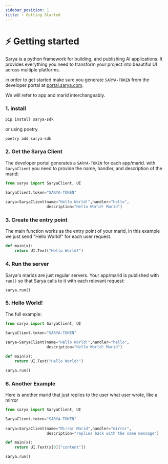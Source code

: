 ```yaml
---
sidebar_position: 1
title: ⚡️ Getting Started
---
```


# ⚡️ Getting started

Sarya is a python framework for building, and publishing AI applications. It provides everything you need to transform your project into beautiful UI across multiple platforms. 

in order to get started make sure you generate `SARYA-TOKEN` from the developer portal at [portal.sarya.com](https://portal.sarya.com).

We will refer to app and marid interchangeably.

### 1. install

```sh
pip install sarya-sdk
```

or using poetry
```sh
poetry add sarya-sdk
```

### 2. Get the Sarya Client

The developer portal generates a `SARYA-TOKEN` for each app/marid. with `SaryaClient` you need to provide the name, handler, and description of the marid:

```py
from sarya import SaryaClient, UI

SaryaClient.token="SARYA-TOKEN" 
 
sarya=SaryaClient(name="Hello World!",handler="hello",
                  description="Hello World! Marid")
```

### 3. Create the entry point
The main function works as the entry point of your marid, in this example we just send "Hello World!" for each user request.
```py
def main(x):
    return UI.Text("Hello World!")
```

### 4. Run the server
Sarya's marids are just regular servers. Your app/marid is published with `run()` so that Sarya calls to it with each relevant request:
```
sarya.run()
```

### 5. Hello World!
The full example:
```python
from sarya import SaryaClient, UI

SaryaClient.token="SARYA-TOKEN" 
 
sarya=SaryaClient(name="Hello World!",handler="hello",
                  description="Hello World! Marid")

def main(x):
    return UI.Text("Hello World!")

sarya.run()
```

### 6. Another Example
Here is another marid that just replies to the user what user wrote, like a mirror
```python
from sarya import SaryaClient, UI

SaryaClient.token="SARYA-TOKEN" 
 
sarya=SaryaClient(name="Mirror Marid",handler="mirror",
                  description="replies back with the same message")

def main(x):
    return UI.Text(x[0]["content"])

sarya.run()
```




